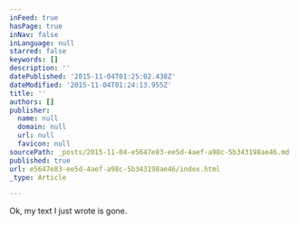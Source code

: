 ```yaml
---
inFeed: true
hasPage: true
inNav: false
inLanguage: null
starred: false
keywords: []
description: ''
datePublished: '2015-11-04T01:25:02.438Z'
dateModified: '2015-11-04T01:24:13.955Z'
title: ''
authors: []
publisher:
  name: null
  domain: null
  url: null
  favicon: null
sourcePath: _posts/2015-11-04-e5647e83-ee5d-4aef-a98c-5b343198ae46.md
published: true
url: e5647e83-ee5d-4aef-a98c-5b343198ae46/index.html
_type: Article

---
```

Ok, my text I just wrote is gone.